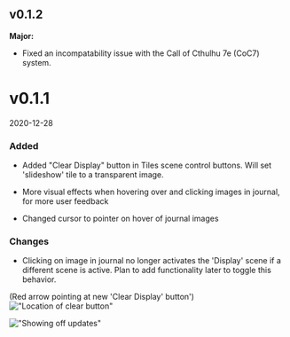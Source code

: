 
## **v0.1.2** 

**Major:**
* Fixed an incompatability issue with the Call of Cthulhu 7e (CoC7) system.

# v0.1.1

2020-12-28


### **Added**
* Added "Clear Display" button in Tiles scene control buttons. Will set 'slideshow' tile to a transparent image.

* More visual effects when hovering over and clicking images in journal, for more user feedback
* Changed cursor to pointer on hover of journal images

### **Changes**

* Clicking on image in journal no longer activates the 'Display' scene if a different scene is active. Plan to add functionality later to toggle this behavior.

(Red arrow pointing at new 'Clear Display' button')
!["Location of clear button"](https://i.imgur.com/aPtU9QL.jpg)

!["Showing off updates"](https://media2.giphy.com/media/sIKIPBhN3c5vLPVxGu/giphy.gif)